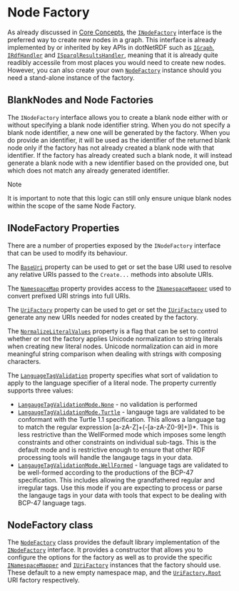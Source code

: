 # Node Factory

As already discussed in [Core Concepts](core_concepts.md), the [`INodeFactory`](xref:VDS.RDF.INodeFactory) interface is the preferred way to create new nodes in a graph.
This interface is already implemented by or inherited by key APIs in dotNetRDF such as [`IGraph`](xref:VDS.RDF.IGraph), [`IRdfHandler`](xref:VDS.RDF.IRdfHandler) and [`ISparqlResultsHandler`](xref:VDS.RDF.ISparqlResultsHandler), meaning that it is already quite readibly accessile from most places you would need to create new nodes.
However, you can also create your own [`NodeFactory`](xref:VDS.RDF.NodeFactory) instance should you need a stand-alone instance of the factory.

## BlankNodes and Node Factories

The `INodeFactory` interface allows you to create a blank node either with or without specifying a blank node identifier string.
When you do not specify a blank node identifier, a new one will be generated by the factory.
When you do provide an identifier, it will be used as the identifier of the returned blank node only if the factory has not already created a blank node with that identifier. If the factory has already created such a blank node, it will instead generate a blank node with a new identifier based on the provided one, but which does not match any already generated identifier.

> [!NOTE]
> It is important to note that this logic can still only ensure unique blank nodes within the scope of the same Node Factory.

## INodeFactory Properties

There are a number of properties exposed by the `INodeFactory` interface that can be used to modify its behaviour.

The [`BaseUri`](xref:VDS.RDF.INodeFactory.BaseUri) property can be used to get or set the base URI used to resolve any relative URIs passed to the `Create...` methods into absolute URIs.

The [`NamespaceMap`](xref:VDS.RDF.INodeFactory.NamespaceMap) property provides access to the [`INamespaceMapper`](namespace_mapper.md) used to convert prefixed URI strings into full URIs.

The [`UriFactory`](xref:VDS.RDF.INodeFactory.UriFactory) property can be used to get or set the [`IUriFactory`](uri_factory.md) used to generate any new URIs needed for nodes created by the factory.

The [`NormalizeLiteralValues`](xref:VDS.RDF.INodeFactory.NormalizeLiteralValues) property is a flag that can be set to control whether or not the factory applies Unicode normalization to string literals when creating new literal nodes.
Unicode normalization can aid in more meaningful string comparison when dealing with strings with composing characters.

The [`LanguageTagValidation`](xref:VDS.RDF.INodeFactory.LanguageTagValidation) property specifies what sort of validation to apply to the language specifier of a literal node. The property currently supports three values:

  * [`LangaugeTagValidationMode.None`](xref:VDS.RDF.LanguageTagValidationMode.None) - no validation is performed
  * [`LangaugeTagValidationMode.Turtle`](xref:VDS.RDF.LanguageTagValidationMode.Turtle) - langauge tags are validated to be conformant with the Turtle 1.1 specification. This allows a language tag to match the regular expression [a-zA-Z]+(-[a-zA-Z0-9]+])*. This is less restrictive than the WellFormed mode which imposes some length constraints and other constraints on individual sub-tags. This is the default mode and is restrictive enough to ensure that other RDF processing tools will handle the langauge tags in your data.
  * [`LangaugeTagValidationMode.WellFormed`](xref:VDS.RDF.LanguageTagValidationMode.WellFormed) - language tags are validated to be well-formed according to the productions of the BCP-47 specification. This includes allowing the grandfathered regular and irregular tags. Use this mode if you are expecting to process or parse the langauge tags in your data with tools that expect to be dealing with BCP-47 language tags.

## NodeFactory class

The [`NodeFactory`](xref:VDS.RDF.NodeFactory) class provides the default library implementation of the [`INodeFactory`](xref:VDS.RDF.INodeFactory) interface.
It provides a constructor that allows you to configure the options for the factory as well as to provide the specific [`INamespaceMapper`](namespace_mapper.md) and [`IUriFactory`](uri_factory.md) instances that the factory should use.
These default to a new empty namespace map, and the [`UriFactory.Root`](xref:VDS.RDF.UriFactory.Root) URI factory respectively.
